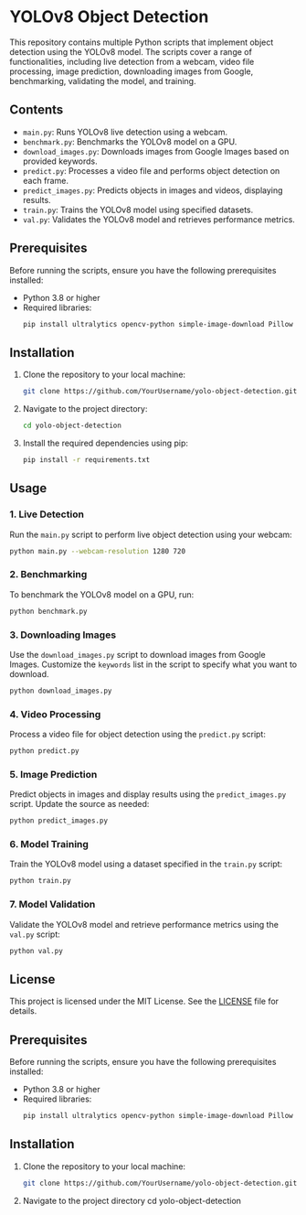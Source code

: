 # YOLOv8 Object Detection

This repository contains multiple Python scripts that implement object detection using the YOLOv8 model. The scripts cover a range of functionalities, including live detection from a webcam, video file processing, image prediction, downloading images from Google, benchmarking, validating the model, and training.

## Contents

- `main.py`: Runs YOLOv8 live detection using a webcam.
- `benchmark.py`: Benchmarks the YOLOv8 model on a GPU.
- `download_images.py`: Downloads images from Google Images based on provided keywords.
- `predict.py`: Processes a video file and performs object detection on each frame.
- `predict_images.py`: Predicts objects in images and videos, displaying results.
- `train.py`: Trains the YOLOv8 model using specified datasets.
- `val.py`: Validates the YOLOv8 model and retrieves performance metrics.

## Prerequisites

Before running the scripts, ensure you have the following prerequisites installed:

- Python 3.8 or higher
- Required libraries:
    ```bash
    pip install ultralytics opencv-python simple-image-download Pillow
    ```

## Installation

1. Clone the repository to your local machine:

   ```bash
   git clone https://github.com/YourUsername/yolo-object-detection.git
   ```

2. Navigate to the project directory:

   ```bash
   cd yolo-object-detection
   ```

3. Install the required dependencies using pip:

   ```bash
   pip install -r requirements.txt
   ```

## Usage

### 1. Live Detection

Run the `main.py` script to perform live object detection using your webcam:

```bash
python main.py --webcam-resolution 1280 720
```

### 2. Benchmarking

To benchmark the YOLOv8 model on a GPU, run:

```bash
python benchmark.py
```

### 3. Downloading Images

Use the `download_images.py` script to download images from Google Images. Customize the `keywords` list in the script to specify what you want to download.

```bash
python download_images.py
```

### 4. Video Processing

Process a video file for object detection using the `predict.py` script:

```bash
python predict.py
```

### 5. Image Prediction

Predict objects in images and display results using the `predict_images.py` script. Update the source as needed:

```bash
python predict_images.py
```

### 6. Model Training

Train the YOLOv8 model using a dataset specified in the `train.py` script:

```bash
python train.py
```

### 7. Model Validation

Validate the YOLOv8 model and retrieve performance metrics using the `val.py` script:

```bash
python val.py
```

## License

This project is licensed under the MIT License. See the [LICENSE](LICENSE) file for details.

## Prerequisites

Before running the scripts, ensure you have the following prerequisites installed:

- Python 3.8 or higher
- Required libraries:
    ```bash
    pip install ultralytics opencv-python simple-image-download Pillow
    ```

## Installation

1. Clone the repository to your local machine:

   ```bash
   git clone https://github.com/YourUsername/yolo-object-detection.git
   
2. Navigate to the project directory
  cd yolo-object-detection

